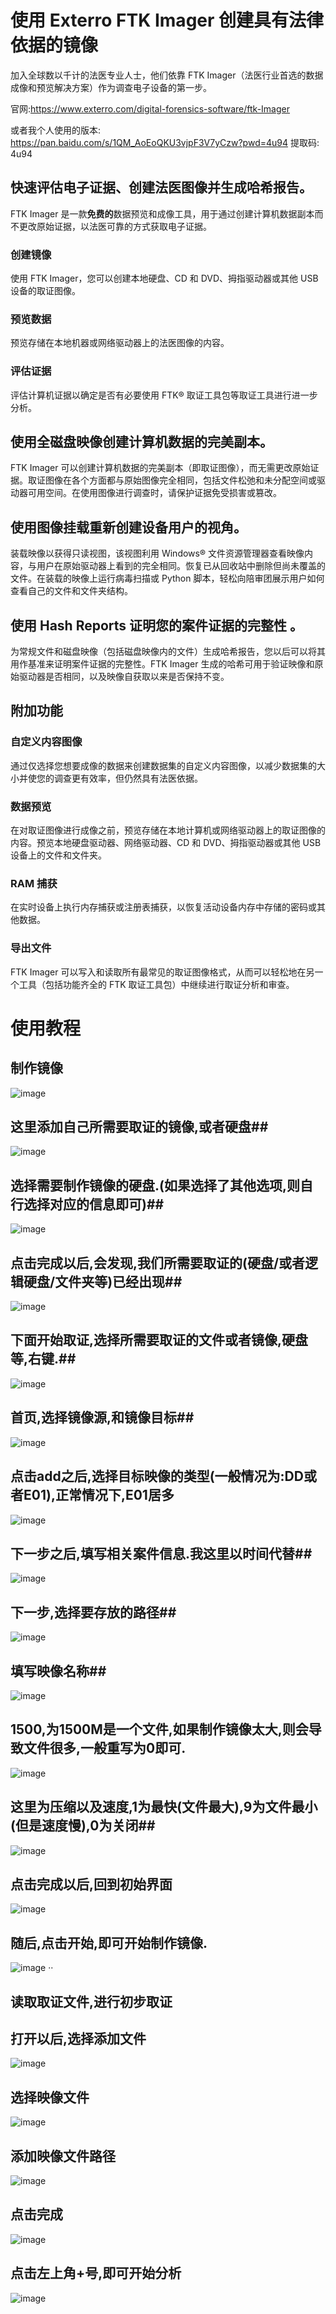 # 使用 Exterro FTK Imager 创建具有法律依据的镜像

加入全球数以千计的法医专业人士，他们依靠 FTK Imager（法医行业首选的数据成像和预览解决方案）作为调查电子设备的第一步。

官网:https://www.exterro.com/digital-forensics-software/ftk-Imager

或者我个人使用的版本: https://pan.baidu.com/s/1QM_AoEoQKU3vjpF3V7yCzw?pwd=4u94 提取码: 4u94

## 快速评估电子证据、创建法医图像并生成哈希报告。

FTK Imager 是一款**免费的**数据预览和成像工具，用于通过创建计算机数据副本而不更改原始证据，以法医可靠的方式获取电子证据。



### 创建镜像

使用 FTK Imager，您可以创建本地硬盘、CD 和 DVD、拇指驱动器或其他 USB 设备的取证图像。



### 预览数据

预览存储在本地机器或网络驱动器上的法医图像的内容。 



### 评估证据

评估计算机证据以确定是否有必要使用 FTK® 取证工具包等取证工具进行进一步分析。



## 使用全磁盘映像创建计算机数据的完美副本。

FTK Imager 可以创建计算机数据的完美副本（即取证图像），而无需更改原始证据。取证图像在各个方面都与原始图像完全相同，包括文件松弛和未分配空间或驱动器可用空间。在使用图像进行调查时，请保护证据免受损害或篡改。



## 使用图像挂载重新创建设备用户的视角。 

装载映像以获得只读视图，该视图利用 Windows® 文件资源管理器查看映像内容，与用户在原始驱动器上看到的完全相同。恢复已从回收站中删除但尚未覆盖的文件。在装载的映像上运行病毒扫描或 Python 脚本，轻松向陪审团展示用户如何查看自己的文件和文件夹结构。



## 使用 Hash Reports 证明您的案件证据的完整性 。

为常规文件和磁盘映像（包括磁盘映像内的文件）生成哈希报告，您以后可以将其用作基准来证明案件证据的完整性。FTK Imager 生成的哈希可用于验证映像和原始驱动器是否相同，以及映像自获取以来是否保持不变。 



## 附加功能

### 自定义内容图像

通过仅选择您想要成像的数据来创建数据集的自定义内容图像，以减少数据集的大小并使您的调查更有效率，但仍然具有法医依据。 

### 数据预览

在对取证图像进行成像之前，预览存储在本地计算机或网络驱动器上的取证图像的内容。预览本地硬盘驱动器、网络驱动器、CD 和 DVD、拇指驱动器或其他 USB 设备上的文件和文件夹。

### RAM 捕获

在实时设备上执行内存捕获或注册表捕获，以恢复活动设备内存中存储的密码或其他数据。 

### 导出文件

FTK Imager 可以写入和读取所有最常见的取证图像格式，从而可以轻松地在另一个工具（包括功能齐全的 FTK 取证工具包）中继续进行取证分析和审查。

# 使用教程

## 制作镜像
![image](https://github.com/user-attachments/assets/242f24de-eaee-4f6c-a56f-4f06a486665e)
## 这里添加自己所需要取证的镜像,或者硬盘## 
![image](https://github.com/user-attachments/assets/be923d61-b33c-47b8-a61b-3633abf3b22b)
## 选择需要制作镜像的硬盘.(如果选择了其他选项,则自行选择对应的信息即可)## 
![image](https://github.com/user-attachments/assets/1e4e28cc-d081-457d-874f-72663a1c2c3c)
## 点击完成以后,会发现,我们所需要取证的(硬盘/或者逻辑硬盘/文件夹等)已经出现## 
![image](https://github.com/user-attachments/assets/9c1751fe-111e-4a05-8489-3fb03c2e6bd8)
## 下面开始取证,选择所需要取证的文件或者镜像,硬盘等,右键.## 
![image](https://github.com/user-attachments/assets/6c5a8a7c-abe9-4408-a31b-8282c70c2c80)
## 首页,选择镜像源,和镜像目标## 
![image](https://github.com/user-attachments/assets/61826c78-119c-48ec-8fc4-de409411a8b2)
## 点击add之后,选择目标映像的类型(一般情况为:DD或者E01),正常情况下,E01居多 ## 
![image](https://github.com/user-attachments/assets/8d63bb3f-73c8-4712-aa57-ba16516a5a70)
## 下一步之后,填写相关案件信息.我这里以时间代替## 
![image](https://github.com/user-attachments/assets/641162db-84c1-42a9-8188-185a2d6e3ab5)
## 下一步,选择要存放的路径## 
![image](https://github.com/user-attachments/assets/330235fd-60bf-40f7-b5d3-2be2d8d780b0)
## 填写映像名称## 
![image](https://github.com/user-attachments/assets/0686b61e-f9fa-4e43-b7eb-f45109c7ab80)
## 1500,为1500M是一个文件,如果制作镜像太大,则会导致文件很多,一般重写为0即可. ## 
![image](https://github.com/user-attachments/assets/35446abf-256d-429d-b066-53f3eccf0632)
## 这里为压缩以及速度,1为最快(文件最大),9为文件最小(但是速度慢),0为关闭## 
![image](https://github.com/user-attachments/assets/0f237884-f3eb-4d55-a372-d3894a3b05ee)
## 点击完成以后,回到初始界面 ##
![image](https://github.com/user-attachments/assets/b63cb132-effc-4871-8a94-233b01f54313)
## 随后,点击开始,即可开始制作镜像. ## 
![image](https://github.com/user-attachments/assets/28697555-6ba8-47fc-b5e2-747c16ca8d57)
··
## 读取取证文件,进行初步取证
## 打开以后,选择添加文件 ##
![image](https://github.com/user-attachments/assets/8de91a5a-da7b-49dd-a2c2-4e776d103a1e)
## 选择映像文件 ##
![image](https://github.com/user-attachments/assets/e53a0097-9cf6-40b1-bd82-3c2de1e5bf83)
## 添加映像文件路径 ##
![image](https://github.com/user-attachments/assets/9afced0e-f177-4160-b11b-6447bc22754d)
## 点击完成 ##
![image](https://github.com/user-attachments/assets/1aca9a78-d81a-498b-b722-3c05470d29c7)
## 点击左上角+号,即可开始分析 ##
![image](https://github.com/user-attachments/assets/2834af52-64d6-4bfc-b75d-6ef8b71f2c5d)


































